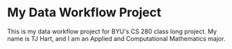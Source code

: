 # My Data Workflow Project
This is my data workflow project for BYU's CS 280 class long project.
My name is TJ Hart, and I am an Applied and Computational Mathematics major. 
